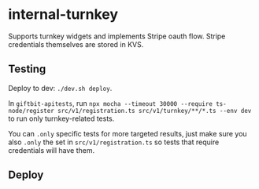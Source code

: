 # internal-turnkey
Supports turnkey widgets and implements Stripe oauth flow.  Stripe credentials themselves are stored in KVS.

## Testing

Deploy to dev: `./dev.sh deploy`. 

In `giftbit-apitests`, run `npx mocha --timeout 30000 --require ts-node/register src/v1/registration.ts src/v1/turnkey/**/*.ts --env dev` to run only turnkey-related tests. 

You can `.only` specific tests for more targeted results, just make sure you also `.only` the set in `src/v1/registration.ts` so tests that require credentials will have them. 

## Deploy

